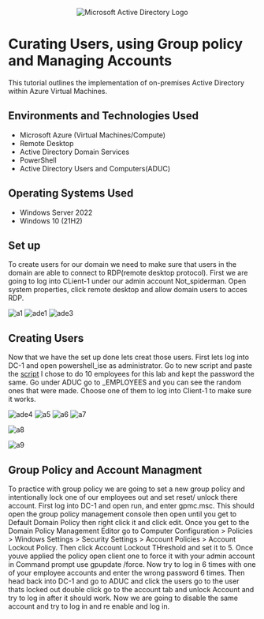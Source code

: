 <p align="center">
<img src="https://i.imgur.com/pU5A58S.png" alt="Microsoft Active Directory Logo"/>
</p>

<h1>Curating Users, using Group policy and Managing Accounts</h1>
This tutorial outlines the implementation of on-premises Active Directory within Azure Virtual Machines.<br />

<h2>Environments and Technologies Used</h2>

- Microsoft Azure (Virtual Machines/Compute)
- Remote Desktop
- Active Directory Domain Services
- PowerShell
- Active Directory Users and Computers(ADUC)

<h2>Operating Systems Used </h2>

- Windows Server 2022
- Windows 10 (21H2)

<h2> Set up </h2>
To create users for our domain we need to make sure that users in the domain are able to connect to RDP(remote desktop protocol). First we are going to log into CLient-1 under our admin account Not_spiderman. Open system properties, click remote desktop and allow domain users to acces RDP.

![a1](https://github.com/user-attachments/assets/5cae0676-d3ca-4486-8620-ea2611952ab8)
![ade1](https://github.com/user-attachments/assets/b738e3d6-855f-47af-ac11-0ed9ef9a1e84)
![ade3](https://github.com/user-attachments/assets/cb49230f-875a-4d0a-86f8-6b68fd4817ba)

<h2> Creating Users </h2>

Now that we have the set up done lets creat those users. First lets log into DC-1 and open powershell_ise as administrator. Go to new script and paste the [script](https://github.com/joshmadakor1/AD_PS/blob/master/Generate-Names-Create-Users.ps1) I chose to do 10 employees for this lab and kept the password the same. Go under ADUC go to _EMPLOYEES and you can see the random ones that were made. Choose one of them to log into Client-1 to make sure it works.

![ade4](https://github.com/user-attachments/assets/5e76d72e-5158-4805-9ee2-e78872c213c1)
![a5](https://github.com/user-attachments/assets/2d3e4d7f-f8af-4788-b0dd-e5811bcdfa5f)
![a6](https://github.com/user-attachments/assets/d600d0b8-7755-4613-9e47-5383ae751ee7)
![a7](https://github.com/user-attachments/assets/0b76e7d1-22db-4165-bdc8-b55ebb32c812)

![a8](https://github.com/user-attachments/assets/ae4f9b43-7136-4715-bd78-8a755e8f2308)

![a9](https://github.com/user-attachments/assets/dcbf54b1-5ff2-4303-a3d6-ed71df57bca0)

<h2> Group Policy and Account Managment</h2>

 To practice with group policy we are going to set a new group policy and intentionally lock one of our employees out and set reset/ unlock there account. First log into DC-1 and open run, and enter gpmc.msc. This should open the group policy management console then open until you get to Default Domain Policy then right click it and click edit. Once you get to the Domain Policy Management Editor go to Computer Configuration > Policies > Windows Settings > Security Settings > Account Policies > Account Lockout Policy.
Then click Account Lockout THreshold and set it to 5. Once youve applied the policy open client one to force it with your admin account in Command prompt use gpupdate /force. Now try to log in 6 times with one of your employee accounts and enter the wrong password 6 times. Then head back into DC-1 and go to ADUC and click the users go to the user thats locked out double click go to the account tab and unlock Account and try to log in after it should work. Now we are going to  disable the same account and try to log in and re enable and log in. 











